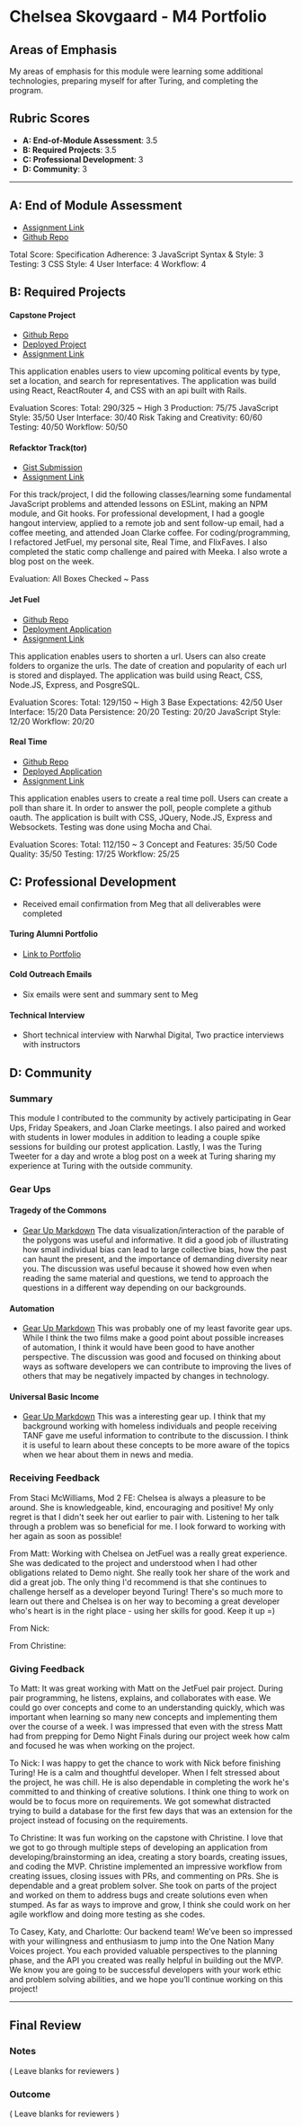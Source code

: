 # Chelsea Skovgaard - M4 Portfolio

## Areas of Emphasis
My areas of emphasis for this module were learning some additional technologies, preparing myself for after Turing,
and completing the program.

## Rubric Scores

* **A: End-of-Module Assessment**: 3.5
* **B: Required Projects**: 3.5
* **C: Professional Development**: 3
* **D: Community**: 3

-----------------------

## A: End of Module Assessment

* [Assignment Link](https://gist.github.com/Alex-Tideman/5b554a3c4812dc0dd0dc712f84ca5a95)
* [Github Repo](https://github.com/ChelseaSkovgaard/Burn-Book)

Total Score:
Specification Adherence: 3
JavaScript Syntax & Style: 3
Testing: 3
CSS Style: 4
User Interface: 4
Workflow: 4

## B: Required Projects

#### Capstone Project

* [Github Repo](https://github.com/One-Nation-Many-Voices/ONMV-frontend)
* [Deployed Project](https://one-nation-many-voices.github.io/ONMV-frontend/)
* [Assignment Link](http://frontend.turing.io/projects/capstone.html)

This application enables users to view upcoming political events by type, set a location, and search for representatives.
The application was build using React, ReactRouter 4, and CSS with an api built with Rails.

Evaluation Scores:
Total: 290/325 ~ High 3
Production: 75/75
JavaScript Style: 35/50
User Interface: 30/40
Risk Taking and Creativity: 60/60
Testing:  40/50
Workflow: 50/50

#### Refacktor Track(tor)

* [Gist Submission](https://github.com/turingschool/front-end-submissions-public/blob/master/1608/4-module/refacktor-track/Chelsea.md)
* [Assignment Link](http://frontend.turing.io/projects/refacktor-track.html)

For this track/project, I did the following classes/learning some fundamental JavaScript problems and attended lessons on ESLint, making an NPM module, and Git hooks. For professional development, I had a google hangout interview, applied to a remote job and sent follow-up email, had a coffee meeting, and attended Joan Clarke coffee. For coding/programming, I refactored JetFuel, my personal site, Real Time, and FlixFaves. I also completed the static comp challenge and paired with Meeka. I also wrote a blog post on the week.

Evaluation:
All Boxes Checked ~ Pass

#### Jet Fuel

* [Github Repo](https://github.com/ChelseaSkovgaard/Tinyify)
* [Deployment Application](https://tinify.herokuapp.com/)
* [Assignment Link](http://frontend.turing.io/projects/jet-fuel.html)

This application enables users to shorten a url. Users can also create folders to organize the urls. The date of creation and popularity of each url is stored and displayed. The application was build using React, CSS, Node.JS, Express, and PosgreSQL.

Evaluation Scores:
Total: 129/150 ~ High 3
Base Expectations: 42/50
User Interface: 15/20
Data Persistence: 20/20
Testing: 20/20
JavaScript Style: 12/20
Workflow: 20/20

#### Real Time

* [Github Repo](https://github.com/ChelseaSkovgaard/realtime)
* [Deployed Application](https://realtimez.herokuapp.com/)
* [Assignment Link](http://frontend.turing.io/projects/real-time.html)

This application enables users to create a real time poll. Users can create a poll than share it. In order to answer the poll, people complete a github oauth. The application is built with CSS, JQuery, Node.JS, Express and Websockets. Testing was done using Mocha and Chai.

Evaluation Scores:
Total: 112/150 ~ 3
Concept and Features: 35/50
Code Quality: 35/50
Testing: 17/25
Workflow: 25/25

## C: Professional Development

* Received email confirmation from Meg that all deliverables were completed

#### Turing Alumni Portfolio
* [Link to Portfolio](https://www.turing.io/alumni/chelsea-skovgaard)

#### Cold Outreach Emails
* Six emails were sent and summary sent to Meg

#### Technical Interview
* Short technical interview with Narwhal Digital, Two practice interviews with instructors

## D: Community

### Summary
This module I contributed to the community by actively participating in Gear Ups, Friday
Speakers, and Joan Clarke meetings. I also paired and worked with students in lower modules in addition to leading a couple spike sessions for building our protest application. Lastly, I was the Turing Tweeter for a day and wrote a blog post on a week at Turing sharing my experience at Turing with the outside community.

### Gear Ups
#### Tragedy of the Commons

* [Gear Up Markdown](https://github.com/turingschool/gear-up/blob/master/tragedy_of_the_commons.markdown)
The data visualization/interaction of the parable of the polygons was useful and informative.
It did a good job of illustrating how small individual bias can lead to large collective
bias, how the past can haunt the present, and the importance of demanding diversity
near you. The discussion was useful because it showed how even when reading the
same material and questions, we tend to approach the questions in a different way
depending on our backgrounds.

#### Automation

* [Gear Up Markdown](https://github.com/turingschool/gear-up/blob/master/automation.markdown)
This was probably one of my least favorite gear ups. While I think the two films make a
good point about possible increases of automation, I think it would have been good
to have another perspective. The discussion was good and focused on thinking about
ways as software developers we can contribute to improving the lives of others that
may be negatively impacted by changes in technology.

#### Universal Basic Income
* [Gear Up Markdown](https://github.com/turingschool/gear-up/blob/master/universal_basic_income.markdown)
This was a interesting gear up. I think that my background working with homeless individuals and people
receiving TANF gave me useful information to contribute to the discussion. I think it is useful to learn
about these concepts to be more aware of the topics when we hear about them in news and media.

### Receiving Feedback

From Staci McWilliams, Mod 2 FE:
Chelsea is always a pleasure to be around. She is knowledgeable, kind, encouraging and positive! My only regret is that I didn't seek her out earlier to pair with. Listening to her talk through a problem was so beneficial for me. I look forward to working with her again as soon as possible!

From Matt:
Working with Chelsea on JetFuel was a really great experience. She was dedicated to the project and understood when I had other obligations related to Demo night. She really took her share of the work and did a great job. The only thing I'd recommend is that she continues to challenge herself as a developer beyond Turing! There's so much more to learn out there and Chelsea is on her way to becoming a great developer who's heart is in the right place - using her skills for good. Keep it up =)

From Nick:

From Christine:


### Giving Feedback

To Matt:
It was great working with Matt on the JetFuel pair project. During pair programming, he listens, explains, and collaborates with ease. We could go over concepts and come to an understanding quickly, which was important when learning so many new concepts and implementing them over the course of a week. I was impressed that even with the stress Matt had from prepping for Demo Night Finals during our project week how calm and focused he was when working on the project.

To Nick:
I was happy to get the chance to work with Nick before finishing Turing! He is a calm and thoughtful developer. When I felt stressed about the project, he was chill. He is also dependable in completing the work he's committed to and thinking of creative solutions. I think one thing to work on would be to focus more on requirements. We got somewhat distracted trying to build a database for the first few days that was an extension for the project instead of focusing on the requirements.

To Christine:
It was fun working on the capstone with Christine. I love that we got to go through multiple steps of developing an application from developing/brainstorming an idea, creating a story boards, creating issues, and coding the MVP. Christine implemented an impressive workflow from creating issues, closing issues with PRs, and commenting on PRs. She is dependable and a great problem solver. She took on parts of the project and worked on them to address bugs and create solutions even when stumped. As far as ways to improve and grow, I think she could work on her agile workflow and doing more testing as she codes.

To Casey, Katy, and Charlotte:
Our backend team! We’ve been so impressed with your willingness and enthusiasm to jump into the One Nation Many Voices project. You each provided valuable perspectives to the planning phase, and the API you created was really helpful in building out the MVP. We know you are going to be successful developers with your work ethic and problem solving abilities, and we hope you’ll continue working on this project!

------------------

## Final Review

### Notes

( Leave blanks for reviewers )

### Outcome

( Leave blanks for reviewers )
